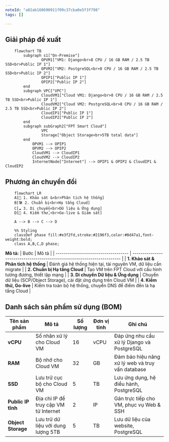 ```yaml
---
noteId: "a02ab160690911f09c37cba0e5f3f798"
tags: []

---
```


## Giải pháp đề xuất
```mermaid
    flowchart TB
        subgraph s1["On-Premise"]
                OPVM1["VM1: Django<br>8 CPU / 16 GB RAM / 2.5 TB SSD<br>Public IP 1"]
                OPVM2["VM2: PostgreSQL<br>8 CPU / 16 GB RAM / 2.5 TB SSD<br>Public IP 2"]
                OPIP1["Public IP 1"]
                OPIP2["Public IP 2"]
        end
        subgraph VPC["VPC"]
                CloudVM1["Cloud VM1: Django<br>8 CPU / 16 GB RAM / 2.5 TB SSD<br>Public IP 1"]
                CloudVM2["Cloud VM2: PostgreSQL<br>8 CPU / 16 GB RAM / 2.5 TB SSD<br>Public IP 2"]
                CloudIP1["Public IP 1"]
                CloudIP2["Public IP 2"]
        end
        subgraph subGraph2["FPT Smart Cloud"]
                VPC
                Storage["Object Storage<br>5TB total data"]
        end
            OPVM1 --> OPIP1
            OPVM2 --> OPIP2
            CloudVM1 --> CloudIP1
            CloudVM2 --> CloudIP2
            InternetNode["Internet"] --> OPIP1 & OPIP2 & CloudIP1 & CloudIP2
```

## Phương án chuyển đổi
```mermaid
    flowchart LR
    A[📌 1. Khảo sát &<br>Phân tích hệ thống]
    B[🛠️ 2. Chuẩn bị<br>Hạ tầng Cloud]
    C[☁️ 3. Di chuyển<br>Dữ liệu & Ứng dụng]
    D[🚀 4. Kiểm thử,<br>Go-live & Giám sát]

    A --> B --> C --> D

    %% Styling
    classDef phase fill:#e3f2fd,stroke:#2196f3,color:#0d47a1,font-weight:bold;
    class A,B,C,D phase;
```

**Mô tả:**
| Bước                                 | Mô tả                                                                    |
| ------------------------------------ | ------------------------------------------------------------------------ |
| **1. Khảo sát & Phân tích hệ thống** | Đánh giá hệ thống hiện tại, tài nguyên VM, dữ liệu cần migrate           |
| **2. Chuẩn bị Hạ tầng Cloud**        | Tạo VM trên FPT Cloud với cấu hình tương đương, thiết lập mạng          |
| **3. Di chuyển Dữ liệu & Ứng dụng**  | Chuyển dữ liệu (SCP/Object Storage), cài đặt ứng dụng trên Cloud VM      |
| **4. Kiểm thử, Go-live**  | Kiểm tra toàn bộ hệ thống, chuyển DNS để điểm đến là hạ tầng Cloud       |


## Danh sách sản phẩm sử dụng (BOM)

| Tên sản phẩm             | Mô tả                                                   | Số lượng | Đơn vị tính | Ghi chú                                            |
| ------------------------ | ------------------------------------------------------- | -------- | ----------- | -------------------------------------------------- |
| **vCPU**                 | Số nhân xử lý cho Cloud VM                              | 16       | vCPU        | Đáp ứng nhu cầu xử lý Django và PostgreSQL         |
| **RAM**                  | Bộ nhớ cho Cloud VM                                     | 32       | GB          | Đảm bảo hiệu năng xử lý web và truy vấn database   |
| **SSD**                  | Lưu trữ cục bộ cho Cloud VM                             | 5        | TB          | Lưu ứng dụng, hệ điều hành, PostgreSQL             |
| **Public IP tĩnh**       | Địa chỉ IP để truy cập VM từ Internet                   | 2        | IP          | Gán trực tiếp cho VM, phục vụ Web & SSH            |
| **Object Storage**       | Lưu trữ dữ liệu với dung lượng 5TB                      | 5        | TB          | Lưu dữ liệu của website, PostgreSQL                 |